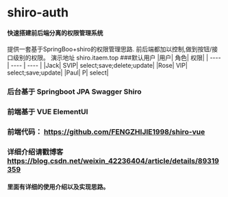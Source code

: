 # shiro-auth
#### 快速搭建前后端分离的权限管理系统 
提供一套基于SpringBoo+shiro的权限管理思路.
前后端都加以控制,做到按钮/接口级别的权限。
演示地址 shiro.itaem.top
###默认用户
|用户|	角色|	权限|
|  ----  | ----  | ---- |
|Jack|	SVIP|	select;save;delete;update|
|Rose|	VIP|	  select;save;update|
|Paul|	P|	    select|

### 后台基于 Springboot JPA Swagger Shiro
### 前端基于 VUE ElementUI
### 前端代码： https://github.com/FENGZHIJIE1998/shiro-vue
### 详细介绍请戳博客 https://blog.csdn.net/weixin_42236404/article/details/89319359
#### 里面有详细的使用介绍以及实现思路。
